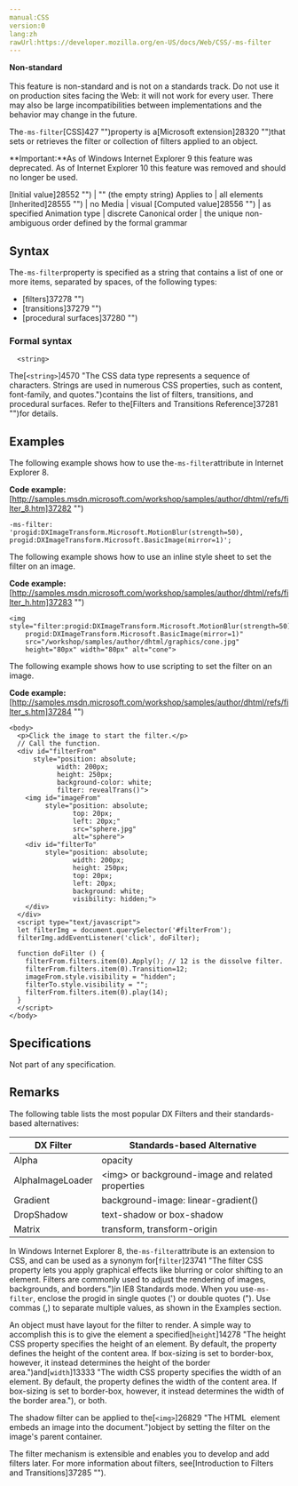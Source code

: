 ```yaml
---
manual:CSS
version:0
lang:zh
rawUrl:https://developer.mozilla.org/en-US/docs/Web/CSS/-ms-filter
---
```






**Non-standard**<br></br>This feature is non-standard and is not on a standards track. Do not use it on production sites facing the Web: it will not work for every user. There may also be large incompatibilities between implementations and the behavior may change in the future.






The`-ms-filter`[CSS]427 "")property is a[Microsoft extension]28320 "")that sets or retrieves the filter or collection of filters applied to an object.



**Important:**As of Windows Internet Explorer 9 this feature was deprecated. As of Internet Explorer 10 this feature was removed and should no longer be used.



[Initial value]28552 "") | &quot;&quot; (the empty string) 
Applies to | all elements 
[Inherited]28555 "") | no 
Media | visual 
[Computed value]28556 "") | as specified 
Animation type | discrete 
Canonical order | the unique non-ambiguous order defined by the formal grammar 


## Syntax<a name="Syntax"></a>


The`-ms-filter`property is specified as a string that contains a list of one or more items, separated by spaces, of the following types:


* [filters]37278 "")
* [transitions]37279 "")
* [procedural surfaces]37280 "")

### Formal syntax<a name="Formal_syntax"></a>

```
  <string>

```


The[`<string>`]4570 "The <string> CSS data type represents a sequence of characters. Strings are used in numerous CSS properties, such as content, font-family, and quotes.")contains the list of filters, transitions, and procedural surfaces. Refer to the[Filters and Transitions Reference]37281 "")for details.


## Examples<a name="Examples"></a>


The following example shows how to use the`-ms-filter`attribute in Internet Explorer 8.



**Code example:**[http://samples.msdn.microsoft.com/workshop/samples/author/dhtml/refs/filter_8.htm]37282 "")


```
-ms-filter: 'progid:DXImageTransform.Microsoft.MotionBlur(strength=50), progid:DXImageTransform.Microsoft.BasicImage(mirror=1)';
```


The following example shows how to use an inline style sheet to set the filter on an image.



**Code example:**[http://samples.msdn.microsoft.com/workshop/samples/author/dhtml/refs/filter_h.htm]37283 "")


```
<img style="filter:progid:DXImageTransform.Microsoft.MotionBlur(strength=50)
    progid:DXImageTransform.Microsoft.BasicImage(mirror=1)"
    src="/workshop/samples/author/dhtml/graphics/cone.jpg"
    height="80px" width="80px" alt="cone">
```


The following example shows how to use scripting to set the filter on an image.



**Code example:**[http://samples.msdn.microsoft.com/workshop/samples/author/dhtml/refs/filter_s.htm]37284 "")


```
<body>
  <p>Click the image to start the filter.</p>
  // Call the function.
  <div id="filterFrom" 
      style="position: absolute; 
            width: 200px; 
            height: 250px; 
            background-color: white; 
            filter: revealTrans()">
    <img id="imageFrom" 
         style="position: absolute; 
                top: 20px; 
                left: 20px;" 
                src="sphere.jpg" 
                alt="sphere">
    <div id="filterTo" 
         style="position: absolute; 
                width: 200px; 
                height: 250px; 
                top: 20px; 
                left: 20px; 
                background: white; 
                visibility: hidden;">
    </div>
  </div>
  <script type="text/javascript">
  let filterImg = document.querySelector('#filterFrom');
  filterImg.addEventListener('click', doFilter);  

  function doFilter () {
    filterFrom.filters.item(0).Apply(); // 12 is the dissolve filter.
    filterFrom.filters.item(0).Transition=12;
    imageFrom.style.visibility = "hidden";
    filterTo.style.visibility = "";
    filterFrom.filters.item(0).play(14);
  }
  </script>
</body>
```

## Specifications<a name="Specifications"></a>


Not part of any specification.


## Remarks<a name="Remarks"></a>


The following table lists the most popular DX Filters and their standards-based alternatives:


DX Filter | Standards-based Alternative 
 ---  |  ---  | 
Alpha | opacity 
AlphaImageLoader | &lt;img&gt; or background-image and related properties 
Gradient | background-image: linear-gradient() 
DropShadow | text-shadow or box-shadow 
Matrix | transform, transform-origin 



In Windows Internet Explorer 8, the`-ms-filter`attribute is an extension to CSS, and can be used as a synonym for[`filter`]23741 "The filter CSS property lets you apply graphical effects like blurring or color shifting to an element. Filters are commonly used to adjust the rendering of images, backgrounds, and borders.")in IE8 Standards mode. When you use`-ms-filter`, enclose the progid in single quotes (&#39;) or double quotes (&quot;). Use commas (,) to separate multiple values, as shown in the Examples section.



An object must have layout for the filter to render. A simple way to accomplish this is to give the element a specified[`height`]14278 "The height CSS property specifies the height of an element. By default, the property defines the height of the content area. If box-sizing is set to border-box, however, it instead determines the height of the border area.")and[`width`]13333 "The width CSS property specifies the width of an element. By default, the property defines the width of the content area. If box-sizing is set to border-box, however, it instead determines the width of the border area."), or both.



The shadow filter can be applied to the[`<img>`]26829 "The HTML <img> element embeds an image into the document.")object by setting the filter on the image&#39;s parent container.



The filter mechanism is extensible and enables you to develop and add filters later. For more information about filters, see[Introduction to Filters and Transitions]37285 "").




